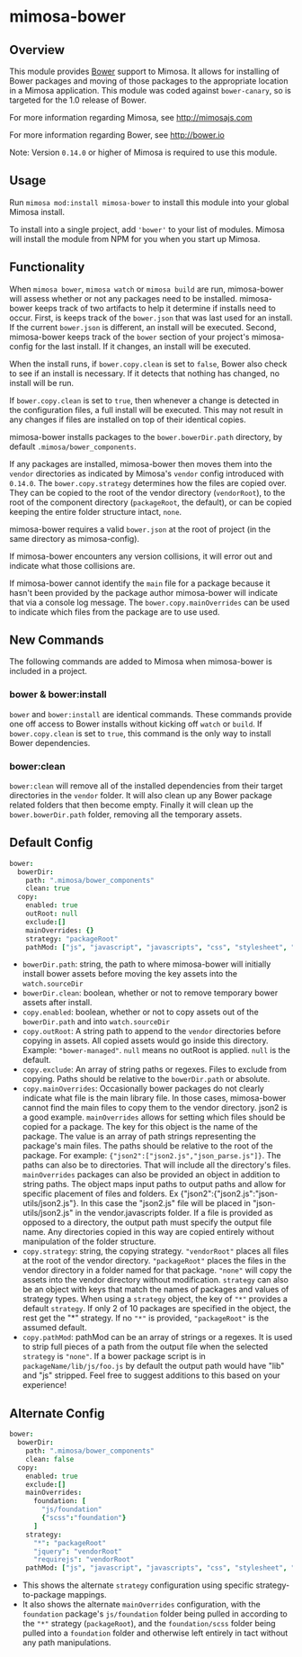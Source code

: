 mimosa-bower
===========

## Overview

This module provides [Bower](http://bower.io) support to Mimosa. It allows for installing of Bower packages and moving of those packages to the appropriate location in a Mimosa application.  This module was coded against `bower-canary`, so is targeted for the 1.0 release of Bower.

For more information regarding Mimosa, see http://mimosajs.com

For more information regarding Bower, see http://bower.io

Note: Version `0.14.0` or higher of Mimosa is required to use this module.

## Usage

Run `mimosa mod:install mimosa-bower` to install this module into your global Mimosa install.

To install into a single project, add `'bower'` to your list of modules. Mimosa will install the module from NPM for you when you start up Mimosa.

## Functionality

When `mimosa bower`, `mimosa watch` or `mimosa build` are run, mimosa-bower will assess whether or not any packages need to be installed.  mimosa-bower keeps track of two artifacts to help it determine if installs need to occur.  First, is keeps track of the `bower.json` that was last used for an install. If the current `bower.json` is different, an install will be executed. Second,  mimosa-bower keeps track of the `bower` section of your project's mimosa-config for the last install. If it changes, an install will be executed.

When the install runs, if `bower.copy.clean` is set to `false`, Bower also check to see if an install is necessary. If it detects that nothing has changed, no install will be run.

If `bower.copy.clean` is set to `true`, then whenever a change is detected in the configuration files, a full install will be executed. This may not result in any changes if files are installed on top of their identical copies.

mimosa-bower installs packages to the `bower.bowerDir.path` directory, by default `.mimosa/bower_components`.

If any packages are installed, mimosa-bower then moves them into the `vendor` directories as indicated by Mimosa's `vendor` config introduced with `0.14.0`.  The `bower.copy.strategy` determines how the files are copied over.  They can be copied to the root of the vendor directory (`vendorRoot`), to the root of the component directory (`packageRoot`, the default), or can be copied keeping the entire folder structure intact, `none`.

mimosa-bower requires a valid `bower.json` at the root of project (in the same directory as mimosa-config).

If mimosa-bower encounters any version collisions, it will error out and indicate what those collisions are.

If mimosa-bower cannot identify the `main` file for a package because it hasn't been provided by the package author mimosa-bower will indicate that via a console log message. The `bower.copy.mainOverrides` can be used to indicate which files from the package are to use used.

## New Commands

The following commands are added to Mimosa when mimosa-bower is included in a project.

### bower & bower:install

`bower` and `bower:install` are identical commands. These commands provide one off access to Bower installs without kicking off `watch` or `build`.  If `bower.copy.clean` is set to `true`, this command is the only way to install Bower dependencies.

### bower:clean

`bower:clean` will remove all of the installed dependencies from their target directories in the `vendor` folder. It will also clean up any Bower package related folders that then become empty. Finally it will clean up the `bower.bowerDir.path` folder, removing all the temporary assets.

## Default Config

```coffeescript
bower:
  bowerDir:
    path: ".mimosa/bower_components"
    clean: true
  copy:
    enabled: true
    outRoot: null
    exclude:[]
    mainOverrides: {}
    strategy: "packageRoot"
    pathMod: ["js", "javascript", "javascripts", "css", "stylesheet", "stylesheets", "vendor", "lib"]
```

* `bowerDir.path`: string, the path to where mimosa-bower will initially install bower assets before moving the key assets into the `watch.sourceDir`
* `bowerDir.clean`: boolean, whether or not to remove temporary bower assets after install.
* `copy.enabled`: boolean, whether or not to copy assets out of the `bowerDir.path` and into `watch.sourceDir`
* `copy.outRoot`: A string path to append to the `vendor` directories before copying in assets. All copied assets would go inside this directory. Example: `"bower-managed"`. `null` means no outRoot is applied. `null` is the default.
* `copy.exclude`: An array of string paths or regexes. Files to exclude from
 copying. Paths should be relative to the `bowerDir.path` or absolute.
* `copy.mainOverrides`: Occasionally bower packages do not clearly indicate what file is the main library file. In those cases, mimosa-bower cannot find the main files to copy them to the vendor directory. json2 is a good example. `mainOverrides` allows for setting which files should be copied for a package. The key for this object is the name of the package. The value is an array of path strings representing the package's main files. The paths should be relative to the root of the package. For example: `{"json2":["json2.js","json_parse.js"]}`. The paths can also be to directories. That will include all the directory's files.
  `mainOverrides` packages can also be provided an object in addition to string paths. The object maps input paths to output paths and allow for specific placement of files and folders. Ex {"json2":{"json2.js":"json-utils/json2.js"}. In this case the "json2.js" file will be placed in "json-utils/json2.js" in the vendor.javascripts folder. If a file is provided as opposed to a directory, the output path must specify the output file name. Any directories copied in this way are copied entirely without manipulation of the folder structure.
* `copy.strategy`: string, the copying strategy. `"vendorRoot"` places all files at the root of the vendor directory. `"packageRoot"` places the files in the vendor directory in a folder named for that package. `"none"` will copy the assets into the vendor directory without modification. `strategy` can also be an object with keys that match the names of packages and values of strategy types. When using a `strategy` object, the key of `"*"` provides a default `strategy`. If only 2 of 10 packages are specified in the object, the rest get the "*" strategy. If no `"*"` is provided, `"packageRoot"` is the assumed default.
* `copy.pathMod`: pathMod can be an array of strings or a regexes. It is used to strip full pieces of a path from the output file when the selected `strategy` is `"none"`. If a bower package script is in `packageName/lib/js/foo.js` by default the output path would have "lib" and "js" stripped. Feel free to suggest additions to this based on your experience!


## Alternate Config

```coffeescript
bower:
  bowerDir:
    path: ".mimosa/bower_components"
    clean: false
  copy:
    enabled: true
    exclude:[]
    mainOverrides:
      foundation: [
        "js/foundation"
        {"scss":"foundation"}
      ]
    strategy:
      "*": "packageRoot"
      "jquery": "vendorRoot"
      "requirejs": "vendorRoot"
    pathMod: ["js", "javascript", "javascripts", "css", "stylesheet", "stylesheets", "vendor", "lib"]
```

* This shows the alternate `strategy` configuration using specific strategy-to-package mappings.
* It also shows the alternate `mainOverrides` configuration, with the `foundation` package's `js/foundation` folder being pulled in according to the `"*"` strategy (`packageRoot`), and the `foundation/scss` folder being pulled into a `foundation` folder and otherwise left entirely in tact without any path manipulations.